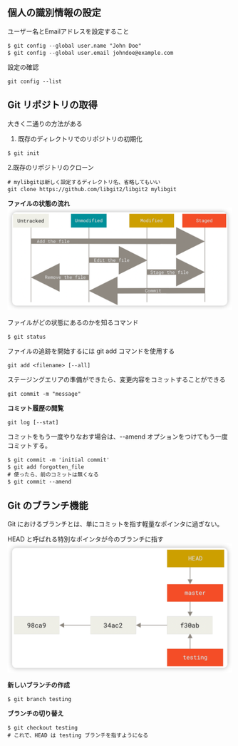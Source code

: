 ## 個人の識別情報の設定

ユーザー名とEmailアドレスを設定すること
```shell
$ git config --global user.name "John Doe"
$ git config --global user.email johndoe@example.com
```
設定の確認
```shell
git config --list
```

## Git リポジトリの取得
大きく二通りの方法がある

1. 既存のディレクトリでのリポジトリの初期化
```shell
$ git init
```
2.既存のリポジトリのクローン
```shell
# mylibgitは新しく設定するディレクトリ名、省略してもいい
git clone https://github.com/libgit2/libgit2 mylibgit
```

**ファイルの状態の流れ**
![](../images/image1.png)

ファイルがどの状態にあるのかを知るコマンド
```shell
$ git status
```
ファイルの追跡を開始するには git add コマンドを使用する
```shell
git add <filename> [--all]
```
ステージングエリアの準備ができたら、変更内容をコミットすることができる
```shell
git commit -m "message"
```

**コミット履歴の閲覧**
```shell
git log [--stat]
```
コミットをもう一度やりなおす場合は、--amend オプションをつけてもう一度コミットする。
``` shell
$ git commit -m 'initial commit'
$ git add forgotten_file
# 使ったら、前のコミットは無くなる
$ git commit --amend
```

## Git のブランチ機能

Git におけるブランチとは、単にコミットを指す軽量なポインタに過ぎない。

HEAD と呼ばれる特別なポインタが今のブランチに指す
![](../images/image2.png)

**新しいブランチの作成**
```shell
$ git branch testing
```
**ブランチの切り替え**
```shell
$ git checkout testing
# これで、HEAD は testing ブランチを指すようになる
```


